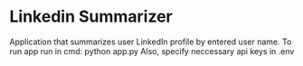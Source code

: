 # Linkedin Summarizer
Application that summarizes user LinkedIn profile by entered user name.
To run app run in cmd: python app.py
Also, specify neccessary api keys in .env
